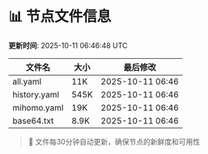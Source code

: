 # 📊 节点文件信息

**更新时间**: 2025-10-11 06:46:48 UTC

| 文件名 | 大小 | 最后修改 |
|--------|------|----------|
| all.yaml | 11K | 2025-10-11 06:46 |
| history.yaml | 545K | 2025-10-11 06:46 |
| mihomo.yaml | 19K | 2025-10-11 06:46 |
| base64.txt | 8.9K | 2025-10-11 06:46 |

> 🔄 文件每30分钟自动更新，确保节点的新鲜度和可用性
